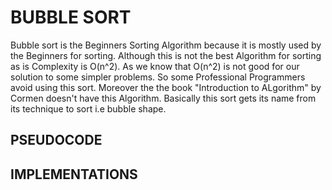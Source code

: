 # BUBBLE SORT

Bubble sort is the Beginners Sorting Algorithm because it is mostly used by the Beginners for sorting. Although this is not the best Algorithm for sorting as is Complexity is O(n^2). As we know that O(n^2) is not good for our solution to some simpler problems. So some Professional Programmers avoid using this sort. Moreover the the book "Introduction to ALgorithm" by Cormen doesn't have this Algorithm. Basically this sort gets its name from its technique to sort i.e bubble shape.

## PSEUDOCODE

## IMPLEMENTATIONS